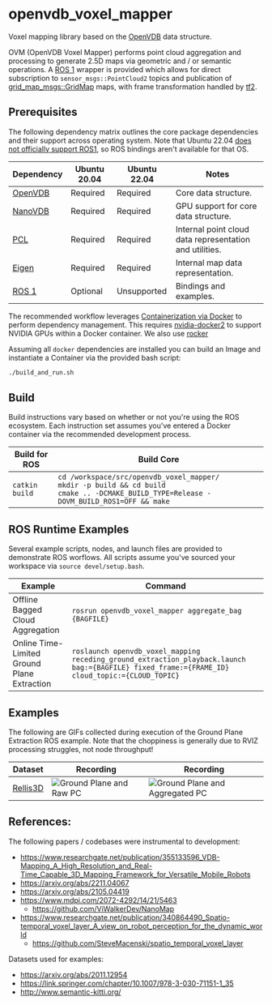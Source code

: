 # openvdb_voxel_mapper

Voxel mapping library based on the [OpenVDB](https://www.openvdb.org/) data structure.

OVM (OpenVDB Voxel Mapper) performs point cloud aggregation and processing to generate 2.5D maps via geometric and / or semantic operations. A [ROS 1](https://www.ros.org/) wrapper is provided which allows for direct subscription to `sensor_msgs::PointCloud2` topics and publication of [grid_map_msgs::GridMap](https://github.com/ANYbotics/grid_map) maps, with frame transformation handled by [tf2](http://wiki.ros.org/tf2).

## Prerequisites

The following dependency matrix outlines the core package dependencies and their support across operating system. Note that Ubuntu 22.04 [does not officially support ROS1](https://www.ros.org/reps/rep-0003.html#noetic-ninjemys-may-2020-may-2025), so ROS bindings aren't available for that OS.

Dependency | Ubuntu 20.04 | Ubuntu 22.04 | Notes
--- | --- | --- | ---
[OpenVDB](https://www.openvdb.org/) | Required | Required | Core data structure.
[NanoVDB](https://developer.nvidia.com/nanovdb) | Required | Required | GPU support for core data structure.
[PCL](https://pointclouds.org/) | Required | Required | Internal point cloud data representation and utilities.
[Eigen](https://eigen.tuxfamily.org/index.php?title=Main_Page) | Required | Required | Internal map data representation.
[ROS 1](https://www.ros.org/) | Optional | Unsupported | Bindings and examples.

The recommended workflow leverages [Containerization via Docker](https://www.docker.com/) to perform dependency management. This requires [nvidia-docker2](https://docs.nvidia.com/datacenter/cloud-native/container-toolkit/install-guide.html#docker) to support NVIDIA GPUs within a Docker container. We also use [rocker](https://github.com/osrf/rocker)

Assuming all `docker` dependencies are installed you can build an Image and instantiate a Container via the provided bash script:

```bash
./build_and_run.sh
```

## Build

Build instructions vary based on whether or not you're using the ROS ecosystem. Each instruction set assumes you've entered a Docker container via the recommended development process.

Build for ROS | Build Core
--- | ---
`catkin build` | `cd /workspace/src/openvdb_voxel_mapper/`<br>`mkdir -p build && cd build`<br>`cmake .. -DCMAKE_BUILD_TYPE=Release -DOVM_BUILD_ROS1=OFF && make`

## ROS Runtime Examples

Several example scripts, nodes, and launch files are provided to demonstrate ROS worflows. All scripts assume you've sourced your workspace via `source devel/setup.bash`.

Example | Command
--- | ---
Offline Bagged Cloud Aggregation | `rosrun openvdb_voxel_mapper aggregate_bag {BAGFILE}`
Online Time-Limited Ground Plane Extraction | `roslaunch openvdb_voxel_mapping receding_ground_extraction_playback.launch bag:={BAGFILE} fixed_frame:={FRAME_ID} cloud_topic:={CLOUD_TOPIC}`

## Examples

The following are GIFs collected during execution of the Ground Plane Extraction ROS example. Note that the choppiness is generally due to RVIZ processing struggles, not node throughput!

Dataset | Recording | Recording
--- | --- | ---
[Rellis3D](https://arxiv.org/abs/2011.12954) | ![Ground Plane and Raw PC](docs/rellis_3d_playback_map.gif) | ![Ground Plane and Aggregated PC](docs/rellis_3d_playback.gif)


## References:

The following papers / codebases were instrumental to development:
 - https://www.researchgate.net/publication/355133596_VDB-Mapping_A_High_Resolution_and_Real-Time_Capable_3D_Mapping_Framework_for_Versatile_Mobile_Robots
 - https://arxiv.org/abs/2211.04067
 - https://arxiv.org/abs/2105.04419
 - https://www.mdpi.com/2072-4292/14/21/5463
   - https://github.com/ViWalkerDev/NanoMap
 - https://www.researchgate.net/publication/340864490_Spatio-temporal_voxel_layer_A_view_on_robot_perception_for_the_dynamic_world
   - https://github.com/SteveMacenski/spatio_temporal_voxel_layer

Datasets used for examples:
 - https://arxiv.org/abs/2011.12954
 - https://link.springer.com/chapter/10.1007/978-3-030-71151-1_35
 - http://www.semantic-kitti.org/
